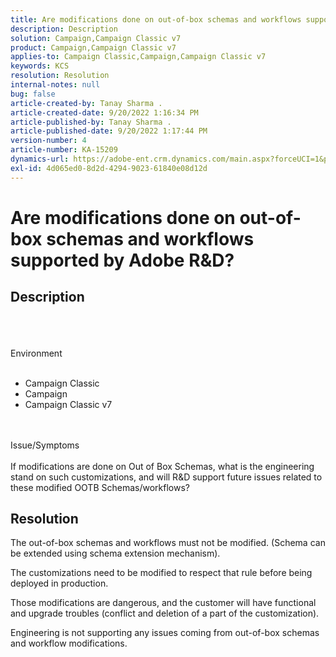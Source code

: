 ```yaml
---
title: Are modifications done on out-of-box schemas and workflows supported by Adobe R&D?
description: Description
solution: Campaign,Campaign Classic v7
product: Campaign,Campaign Classic v7
applies-to: Campaign Classic,Campaign,Campaign Classic v7
keywords: KCS
resolution: Resolution
internal-notes: null
bug: false
article-created-by: Tanay Sharma .
article-created-date: 9/20/2022 1:16:34 PM
article-published-by: Tanay Sharma .
article-published-date: 9/20/2022 1:17:44 PM
version-number: 4
article-number: KA-15209
dynamics-url: https://adobe-ent.crm.dynamics.com/main.aspx?forceUCI=1&pagetype=entityrecord&etn=knowledgearticle&id=8c57876f-e638-ed11-9db1-002248086735
exl-id: 4d065ed0-8d2d-4294-9023-61840e08d12d
---
```

# Are modifications done on out-of-box schemas and workflows supported by Adobe R&D?

## Description

<br><br><br>Environment<br><br>
- Campaign Classic
- Campaign
- Campaign Classic v7



<br><br>Issue/Symptoms<br><br>
If modifications are done on Out of Box Schemas, what is the engineering stand on such customizations, and will R&D support future issues related to these modified OOTB Schemas/workflows?


## Resolution


The out-of-box schemas and workflows must not be modified. (Schema can be extended using schema extension mechanism).

The customizations need to be modified to respect that rule before being deployed in production.

Those modifications are dangerous, and the customer will have functional and upgrade troubles (conflict and deletion of a part of the customization).

Engineering is not supporting any issues coming from out-of-box schemas and workflow modifications.
